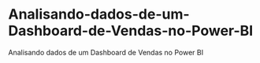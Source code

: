 # Analisando-dados-de-um-Dashboard-de-Vendas-no-Power-BI
Analisando dados de um Dashboard de Vendas no Power BI
